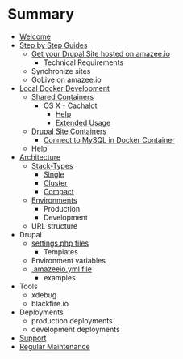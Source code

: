 # Summary

* [Welcome](README.md)
* [Step by Step Guides](step_by_step_guides.md)
   * [Get your Drupal Site hosted on amazee.io](get_your_drupal_site_hosted_on_amazeeio.md)
       * Technical Requirements
   * Synchronize sites
   * GoLive on amazee.io
* [Local Docker Development](local_docker_development.md)
   * [Shared Containers](local_docker_development/shared_containers.md)
       * [OS X - Cachalot](local_docker_development/os_x_cachalot.md)
           * [Help](local_docker_development/os_x_cachalot/help.md)
           * [Extended Usage](local_docker_development/os_x_cachalot/extended_usage.md)
   * [Drupal Site Containers](local_docker_development/drupal_site_containers.md)
       * [Connect to MySQL in Docker Container](local_docker_development/connect_to_mysql_from_external.md)
   * Help
* [Architecture](architecture.md)
   * [Stack-Types](stack-types.md)
       * [Single](single.md)
       * [Cluster](cluster.md)
       * [Compact](compact.md)
   * [Environments](environments.md)
       * Production
       * Development
   * URL structure
* Drupal
   * [settings.php files](settingsphp_files.md)
       * Templates
   * Environment variables
   * [.amazeeio.yml file](amazeeioyml_file.md)
       * examples
* Tools
   * xdebug
   * blackfire.io
* Deployments
   * production deployments
   * development deployments
* [Support](support.md)
* [Regular Maintenance](regular_maintenance.md)

